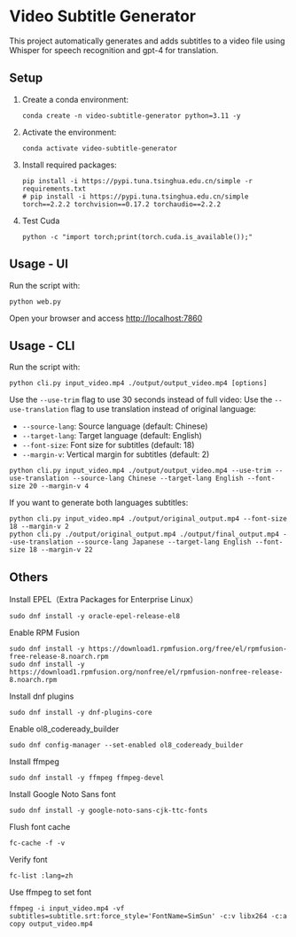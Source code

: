 # Video Subtitle Generator

This project automatically generates and adds subtitles to a video file using Whisper for speech recognition and
gpt-4 for translation.

## Setup

1. Create a conda environment:
   ```
   conda create -n video-subtitle-generator python=3.11 -y
   ```

2. Activate the environment:
   ```
   conda activate video-subtitle-generator
   ```

3. Install required packages:
   ```
   pip install -i https://pypi.tuna.tsinghua.edu.cn/simple -r requirements.txt
   # pip install -i https://pypi.tuna.tsinghua.edu.cn/simple torch==2.2.2 torchvision==0.17.2 torchaudio==2.2.2
   ```

4. Test Cuda
   ```
   python -c "import torch;print(torch.cuda.is_available());"
   ```
   

## Usage - UI

Run the script with:

```
python web.py
```

Open your browser and access [http://localhost:7860](http://localhost:7860)


## Usage - CLI

Run the script with:

```
python cli.py input_video.mp4 ./output/output_video.mp4 [options]
```

Use the `--use-trim` flag to use 30 seconds instead of full video:
Use the `--use-translation` flag to use translation instead of original language:
- `--source-lang`: Source language (default: Chinese)
- `--target-lang`: Target language (default: English)
- `--font-size`: Font size for subtitles (default: 18)
- `--margin-v`: Vertical margin for subtitles (default: 2)

```
python cli.py input_video.mp4 ./output/output_video.mp4 --use-trim --use-translation --source-lang Chinese --target-lang English --font-size 20 --margin-v 4
```

If you want to generate both languages subtitles:

```
python cli.py input_video.mp4 ./output/original_output.mp4 --font-size 18 --margin-v 2
python cli.py ./output/original_output.mp4 ./output/final_output.mp4 --use-translation --source-lang Japanese --target-lang English --font-size 18 --margin-v 22
```

## Others

Install EPEL（Extra Packages for Enterprise Linux）

```
sudo dnf install -y oracle-epel-release-el8
```

Enable RPM Fusion

```
sudo dnf install -y https://download1.rpmfusion.org/free/el/rpmfusion-free-release-8.noarch.rpm
sudo dnf install -y https://download1.rpmfusion.org/nonfree/el/rpmfusion-nonfree-release-8.noarch.rpm
```

Install dnf plugins

```
sudo dnf install -y dnf-plugins-core
```

Enable ol8_codeready_builder

```
sudo dnf config-manager --set-enabled ol8_codeready_builder
```

Install ffmpeg

```
sudo dnf install -y ffmpeg ffmpeg-devel
```

Install Google Noto Sans font

```
sudo dnf install -y google-noto-sans-cjk-ttc-fonts
```


Flush font cache

```
fc-cache -f -v
```

Verify font

```
fc-list :lang=zh
```

Use ffmpeg to set font

```
ffmpeg -i input_video.mp4 -vf subtitles=subtitle.srt:force_style='FontName=SimSun' -c:v libx264 -c:a copy output_video.mp4
```

